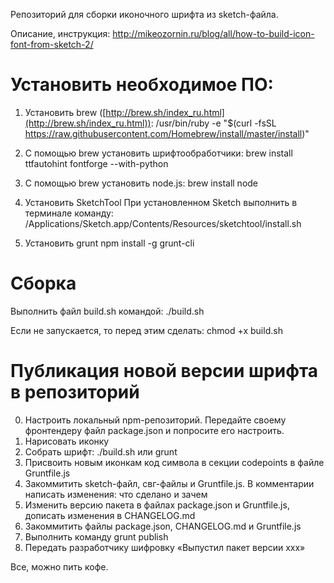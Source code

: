 Репозиторий для сборки иконочного шрифта из sketch-файла.

Описание, инструкция: http://mikeozornin.ru/blog/all/how-to-build-icon-font-from-sketch-2/

# Установить необходимое ПО:

1. Установить brew ([http://brew.sh/index_ru.html](http://brew.sh/index_ru.html)):
  /usr/bin/ruby -e "$(curl -fsSL https://raw.githubusercontent.com/Homebrew/install/master/install)"

2. С помощью brew установить шрифтообработчики:
  brew install ttfautohint fontforge --with-python

3. С помощью brew установить node.js:
  brew install node

4. Установить SketchTool
При установленном Sketch выполнить в терминале команду:
  /Applications/Sketch.app/Contents/Resources/sketchtool/install.sh

5. Установить grunt
  npm install -g grunt-cli

# Сборка
Выполнить файл build.sh командой:
  ./build.sh

Если не запускается, то перед этим сделать:
  chmod +x build.sh

# Публикация новой версии шрифта в репозиторий
0. Настроить локальный npm-репозиторий. Передайте своему фронтендеру файл package.json и попросите его настроить.
1. Нарисовать иконку
2. Собрать шрифт: ./build.sh или grunt
3. Присвоить новым иконкам код символа в секции codepoints в файле Gruntfile.js
4. Закоммитить sketch-файл, свг-файлы и Gruntfile.js. В комментарии написать изменения: что сделано и зачем
5. Изменить версию пакета в файлах package.json и Gruntfile.js, дописать изменения в CHANGELOG.md
6. Закоммитить файлы package.json, CHANGELOG.md и Gruntfile.js
6. Выполнить команду grunt publish
7. Передать разработчику шифровку «Выпустил пакет версии xxx»

Все, можно пить кофе.
